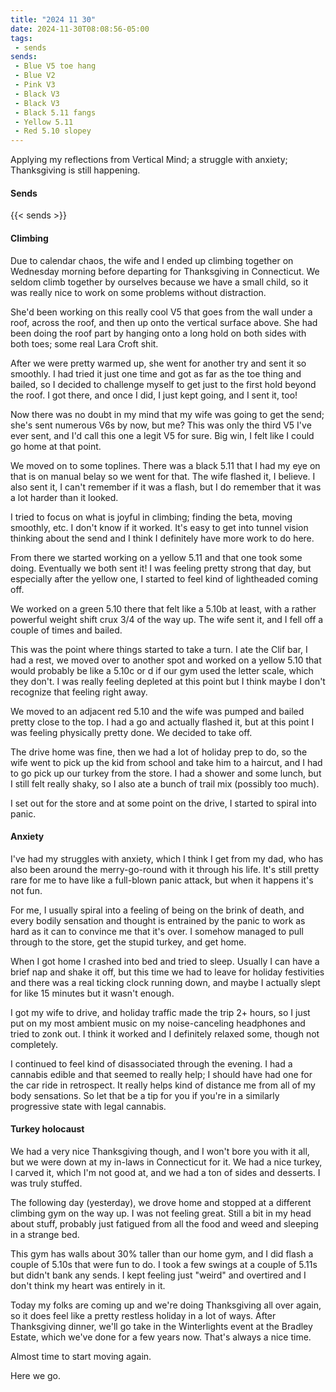 ```yaml
---
title: "2024 11 30"
date: 2024-11-30T08:08:56-05:00
tags:
 - sends
sends:
 - Blue V5 toe hang
 - Blue V2
 - Pink V3
 - Black V3
 - Black V3
 - Black 5.11 fangs
 - Yellow 5.11
 - Red 5.10 slopey
---
```


Applying my reflections from Vertical Mind; a struggle with anxiety;
Thanksgiving is still happening.<!--more-->

#### Sends

{{< sends >}}

#### Climbing

Due to calendar chaos, the wife and I ended up climbing together on Wednesday
morning before departing for Thanksgiving in Connecticut. We seldom climb
together by ourselves because we have a small child, so it was really nice to
work on some problems without distraction.

She'd been working on this really cool V5 that goes from the wall under a roof,
across the roof, and then up onto the vertical surface above. She had been doing
the roof part by hanging onto a long hold on both sides with both toes; some
real Lara Croft shit.

After we were pretty warmed up, she went for another try and sent it so
smoothly. I had tried it just one time and got as far as the toe thing and
bailed, so I decided to challenge myself to get just to the first hold beyond
the roof. I got there, and once I did, I just kept going, and I sent it, too!

Now there was no doubt in my mind that my wife was going to get the send; she's
sent numerous V6s by now, but me? This was only the third V5 I've ever sent, and
I'd call this one a legit V5 for sure. Big win, I felt like I could go home at
that point.

We moved on to some toplines. There was a black 5.11 that I had my eye on that
is on manual belay so we went for that. The wife flashed it, I believe. I also
sent it, I can't remember if it was a flash, but I do remember that it was a lot
harder than it looked.

I tried to focus on what is joyful in climbing; finding the beta, moving
smoothly, etc. I don't know if it worked. It's easy to get into tunnel vision
thinking about the send and I think I definitely have more work to do here.

From there we started working on a yellow 5.11 and that one took some doing.
Eventually we both sent it! I was feeling pretty strong that day, but especially
after the yellow one, I started to feel kind of lightheaded coming off.

We worked on a green 5.10 there that felt like a 5.10b at least, with a rather
powerful weight shift crux 3/4 of the way up. The wife sent it, and I fell off a
couple of times and bailed.

This was the point where things started to take a turn. I ate the Clif bar, I
had a rest, we moved over to another spot and worked on a yellow 5.10 that would
probably be like a 5.10c or d if our gym used the letter scale, which they
don't. I was really feeling depleted at this point but I think maybe I don't
recognize that feeling right away.

We moved to an adjacent red 5.10 and the wife was pumped and bailed pretty close
to the top. I had a go and actually flashed it, but at this point I was feeling
physically pretty done. We decided to take off.

The drive home was fine, then we had a lot of holiday prep to do, so the wife
went to pick up the kid from school and take him to a haircut, and I had to go
pick up our turkey from the store. I had a shower and some lunch, but I still
felt really shaky, so I also ate a bunch of trail mix (possibly too much).

I set out for the store and at some point on the drive, I started to spiral into panic.

#### Anxiety

I've had my struggles with anxiety, which I think I get from my dad, who has
also been around the merry-go-round with it through his life. It's still pretty
rare for me to have like a full-blown panic attack, but when it happens it's not
fun.

For me, I usually spiral into a feeling of being on the brink of death, and
every bodily sensation and thought is entrained by the panic to work as hard as
it can to convince me that it's over. I somehow managed to pull through to the
store, get the stupid turkey, and get home.

When I got home I crashed into bed and tried to sleep. Usually I can have a
brief nap and shake it off, but this time we had to leave for holiday
festivities and there was a real ticking clock running down, and maybe I
actually slept for like 15 minutes but it wasn't enough.

I got my wife to drive, and holiday traffic made the trip 2+ hours, so I just
put on my most ambient music on my noise-canceling headphones and tried to zonk
out. I think it worked and I definitely relaxed some, though not completely.

I continued to feel kind of disassociated through the evening. I had a cannabis
edible and that seemed to really help; I should have had one for the car ride in
retrospect. It really helps kind of distance me from all of my body sensations.
So let that be a tip for you if you're in a similarly progressive state with
legal cannabis.

#### Turkey holocaust

We had a very nice Thanksgiving though, and I won't bore you with it all, but we
were down at my in-laws in Connecticut for it. We had a nice turkey, I carved
it, which I'm not good at, and we had a ton of sides and desserts. I was truly
stuffed.

The following day (yesterday), we drove home and stopped at a different climbing
gym on the way up. I was not feeling great. Still a bit in my head about stuff,
probably just fatigued from all the food and weed and sleeping in a strange bed.

This gym has walls about 30% taller than our home gym, and I did flash a couple
of 5.10s that were fun to do. I took a few swings at a couple of 5.11s but
didn't bank any sends. I kept feeling just "weird" and overtired and I don't
think my heart was entirely in it.

Today my folks are coming up and we're doing Thanksgiving all over again, so it
does feel like a pretty restless holiday in a lot of ways. After Thanksgiving
dinner, we'll go take in the Winterlights event at the Bradley Estate, which
we've done for a few years now. That's always a nice time.

Almost time to start moving again.

Here we go.

